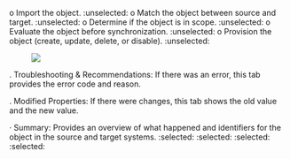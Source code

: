 o Import the object.
 :unselected:
o Match the object between source and target.
 :unselected:
o Determine if the object is in scope.
 :unselected:
o Evaluate the object before synchronization.
 :unselected:
o Provision the object (create, update, delete, or disable).
 :unselected:
<figure>

![](figures/0)

<!-- FigureContent="Steps Troubleshooting & Recommendations Modified Properties Summary V 1. Import User from Azure Active Directory :selected: V 2. Determine if User is in scope :selected: V 3. Match User between Azure Active Directory and Box :selected: 1 4. Provision User in Box EntryExportAdd Result Success Description User "cheryl@f128.info' was created in Box Reportableldentifier cheryl@f128.info" -->

</figure>


. Troubleshooting & Recommendations: If there was an error, this tab provides the error code and reason.

. Modified Properties: If there were changes, this tab shows the old value and the new value.

· Summary: Provides an overview of what happened and identifiers for the object in the source and target systems.
:selected: :selected: :selected: :selected: